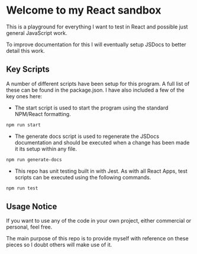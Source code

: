# Welcome to my React sandbox

This is a playground for everything I want to test in React and possible just general JavaScript work.

To improve documentation for this I will eventually setup JSDocs to better detail this work.

## Key Scripts
A number of different scripts have been setup for this program. A full list of these can be found in the package.json. I have also included a few of the key ones here:
* The start script is used to start the program using the standard NPM/React formatting.
```bash
npm run start
```
* The generate docs script is used to regenerate the JSDocs documentation and should be executed when a change has been made it its setup within any file. 
```bash
npm run generate-docs
```
* This repo has unit testing built in with Jest. As with all React Apps, test scripts can be executed using the following commands.
```bash
npm run test
```

## Usage Notice 

If you want to use any of the code in your own project, either commercial or personal, feel free. 

The main purpose of this repo is to provide myself with reference on these pieces so I doubt others will make use of it.